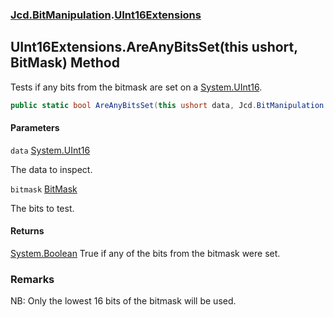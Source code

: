 ### [Jcd.BitManipulation](Jcd.BitManipulation.md 'Jcd.BitManipulation').[UInt16Extensions](Jcd.BitManipulation.UInt16Extensions.md 'Jcd.BitManipulation.UInt16Extensions')

## UInt16Extensions.AreAnyBitsSet(this ushort, BitMask) Method

Tests if any bits from the bitmask are set on
a [System.UInt16](https://docs.microsoft.com/en-us/dotnet/api/System.UInt16 'System.UInt16').

```csharp
public static bool AreAnyBitsSet(this ushort data, Jcd.BitManipulation.BitMask bitmask);
```

#### Parameters

<a name='Jcd.BitManipulation.UInt16Extensions.AreAnyBitsSet(thisushort,Jcd.BitManipulation.BitMask).data'></a>

`data` [System.UInt16](https://docs.microsoft.com/en-us/dotnet/api/System.UInt16 'System.UInt16')

The data to inspect.

<a name='Jcd.BitManipulation.UInt16Extensions.AreAnyBitsSet(thisushort,Jcd.BitManipulation.BitMask).bitmask'></a>

`bitmask` [BitMask](Jcd.BitManipulation.BitMask.md 'Jcd.BitManipulation.BitMask')

The bits to test.

#### Returns

[System.Boolean](https://docs.microsoft.com/en-us/dotnet/api/System.Boolean 'System.Boolean')
True if any of the bits from the bitmask were set.

### Remarks

NB: Only the lowest 16 bits of the bitmask will be used.